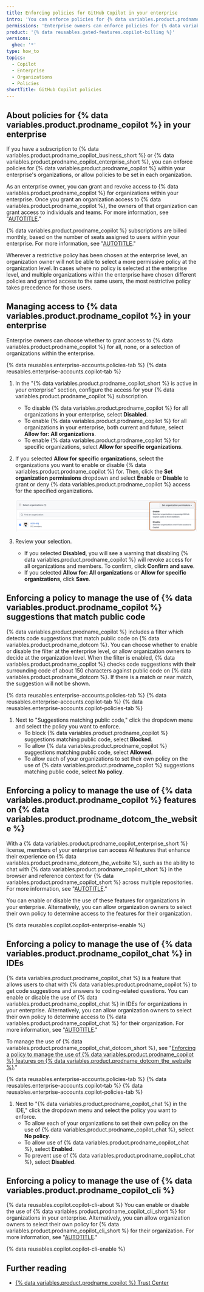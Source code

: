 ```yaml
---
title: Enforcing policies for GitHub Copilot in your enterprise
intro: 'You can enforce policies for {% data variables.product.prodname_copilot %} within your enterprise''s organizations, or allow policies to be set in each organization.'
permissions: 'Enterprise owners can enforce policies for {% data variables.product.prodname_copilot %} in an enterprise.'
product: '{% data reusables.gated-features.copilot-billing %}'
versions:
  ghec: '*'
type: how_to
topics:
  - Copilot
  - Enterprise
  - Organizations
  - Policies
shortTitle: GitHub Copilot policies
---
```


## About policies for {% data variables.product.prodname_copilot %} in your enterprise

If you have a subscription to {% data variables.product.prodname_copilot_business_short %} or {% data variables.product.prodname_copilot_enterprise_short %}, you can enforce policies for {% data variables.product.prodname_copilot %} within your enterprise's organizations, or allow policies to be set in each organization.

As an enterprise owner, you can grant and revoke access to {% data variables.product.prodname_copilot %} for organizations within your enterprise. Once you grant an organization access to {% data variables.product.prodname_copilot %}, the owners of that organization can grant access to individuals and teams. For more information, see "[AUTOTITLE](/copilot/configuring-github-copilot/configuring-github-copilot-settings-in-your-organization)."

{% data variables.product.prodname_copilot %} subscriptions are billed monthly, based on the number of seats assigned to users within your enterprise. For more information, see "[AUTOTITLE](/enterprise-cloud@latest/billing/managing-billing-for-github-copilot/about-billing-for-github-copilot#github-copilot-pricing-for-github-enterprise-cloud)."

Wherever a restrictive policy has been chosen at the enterprise level, an organization owner will not be able to select a more permissive policy at the organization level. In cases where no policy is selected at the enterprise level, and multiple organizations within the enterprise have chosen different policies and granted access to the same users, the most restrictive policy takes precedence for those users.

## Managing access to {% data variables.product.prodname_copilot %} in your enterprise

Enterprise owners can choose whether to grant access to {% data variables.product.prodname_copilot %} for all, none, or a selection of organizations within the enterprise.

{% data reusables.enterprise-accounts.policies-tab %}
{% data reusables.enterprise-accounts.copilot-tab %}
1. In the "{% data variables.product.prodname_copilot_short %} is active in your enterprise" section, configure the access for your {% data variables.product.prodname_copilot %} subscription.
    - To disable {% data variables.product.prodname_copilot %} for all organizations in your enterprise, select **Disabled**.
    - To enable {% data variables.product.prodname_copilot %} for all organizations in your enterprise, both current and future, select **Allow for: All organizations**.
    - To enable {% data variables.product.prodname_copilot %} for specific organizations, select **Allow for specific organizations**.

1. If you selected **Allow for specific organizations**, select the organizations you want to enable or disable {% data variables.product.prodname_copilot %} for. Then, click the **Set organization permissions** dropdown and select **Enable** or **Disable** to grant or deny {% data variables.product.prodname_copilot %} access for the specified organizations.

   ![Screenshot of the {% data variables.product.prodname_copilot %} policy page. The organization permissions dropdown is outlined in dark orange.](/assets/images/help/copilot/set-org-permissions-enterprise.png)

1. Review your selection.
    - If you selected **Disabled**, you will see a warning that disabling {% data variables.product.prodname_copilot %} will revoke access for all organizations and members. To confirm, click **Confirm and save**.
    - If you selected **Allow for: All organizations** or **Allow for specific organizations**, click **Save**.

## Enforcing a policy to manage the use of {% data variables.product.prodname_copilot %} suggestions that match public code

{% data variables.product.prodname_copilot %} includes a filter which detects code suggestions that match public code on {% data variables.product.prodname_dotcom %}. You can choose whether to enable or disable the filter at the enterprise level, or allow organization owners to decide at the organization level. When the filter is enabled, {% data variables.product.prodname_copilot %} checks code suggestions with their surrounding code of about 150 characters against public code on {% data variables.product.prodname_dotcom %}. If there is a match or near match, the suggestion will not be shown.

{% data reusables.enterprise-accounts.policies-tab %}
{% data reusables.enterprise-accounts.copilot-tab %}
{% data reusables.enterprise-accounts.copilot-policies-tab %}
1. Next to "Suggestions matching public code," click the dropdown menu and select the policy you want to enforce.
    - To block {% data variables.product.prodname_copilot %} suggestions matching public code, select **Blocked**.
    - To allow {% data variables.product.prodname_copilot %} suggestions matching public code, select **Allowed**.
    - To allow each of your organizations to set their own policy on the use of {% data variables.product.prodname_copilot %} suggestions matching public code, select **No policy**.

## Enforcing a policy to manage the use of {% data variables.product.prodname_copilot %} features on {% data variables.product.prodname_dotcom_the_website %}

With a {% data variables.product.prodname_copilot_enterprise_short %} license, members of your enterprise can access AI features that enhance their experience on {% data variables.product.prodname_dotcom_the_website %}, such as the ability to chat with {% data variables.product.prodname_copilot_short %} in the browser and reference context for {% data variables.product.prodname_copilot_short %} across multiple repositories. For more information, see "[AUTOTITLE](/copilot/github-copilot-enterprise/overview/github-copilot-enterprise-feature-set)."

You can enable or disable the use of these features for organizations in your enterprise. Alternatively, you can allow organization owners to select their own policy to determine access to the features for their organization.

{% data reusables.copilot.copilot-enterprise-enable %}

## Enforcing a policy to manage the use of {% data variables.product.prodname_copilot_chat %} in IDEs

{% data variables.product.prodname_copilot_chat %} is a feature that allows users to chat with {% data variables.product.prodname_copilot %} to get code suggestions and answers to coding-related questions. You can enable or disable the use of {% data variables.product.prodname_copilot_chat %} in IDEs for organizations in your enterprise. Alternatively, you can allow organization owners to select their own policy to determine access to {% data variables.product.prodname_copilot_chat %} for their organization. For more information, see "[AUTOTITLE](/copilot/github-copilot-chat/about-github-copilot-chat)."

To manage the use of {% data variables.product.prodname_copilot_chat_dotcom_short %}, see "[Enforcing a policy to manage the use of {% data variables.product.prodname_copilot %} features on {% data variables.product.prodname_dotcom_the_website %}](#enforcing-a-policy-to-manage-the-use-of-github-copilot-features-on-githubcom)."

{% data reusables.enterprise-accounts.policies-tab %}
{% data reusables.enterprise-accounts.copilot-tab %}
{% data reusables.enterprise-accounts.copilot-policies-tab %}
1. Next to "{% data variables.product.prodname_copilot_chat %} in the IDE," click the dropdown menu and select the policy you want to enforce.
    - To allow each of your organizations to set their own policy on the use of {% data variables.product.prodname_copilot_chat %}, select **No policy**.
    - To allow use of {% data variables.product.prodname_copilot_chat %}, select **Enabled**.
    - To prevent use of {% data variables.product.prodname_copilot_chat %}, select **Disabled**.

## Enforcing a policy to manage the use of {% data variables.product.prodname_copilot_cli %}

{% data reusables.copilot.copilot-cli-about %} You can enable or disable the use of {% data variables.product.prodname_copilot_cli_short %} for organizations in your enterprise. Alternatively, you can allow organization owners to select their own policy for {% data variables.product.prodname_copilot_cli_short %} for their organization. For more information, see "[AUTOTITLE](/copilot/github-copilot-in-the-cli/about-github-copilot-in-the-cli)."

{% data reusables.copilot.copilot-cli-enable %}

## Further reading

- [{% data variables.product.prodname_copilot %} Trust Center](https://resources.github.com/copilot-trust-center/)
